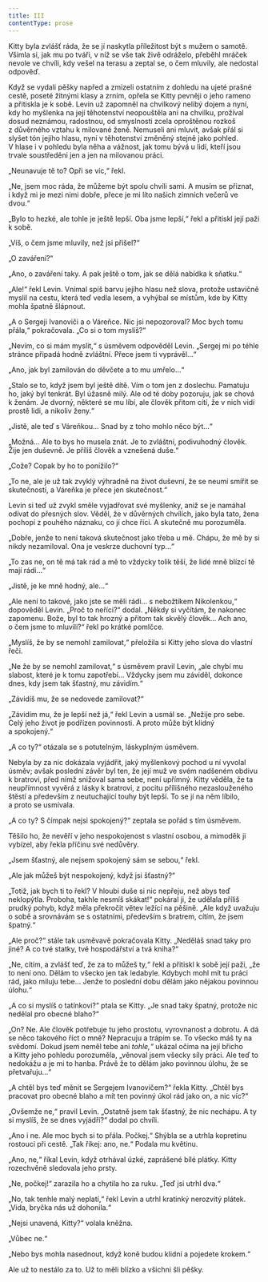 ```yaml
---
title: III
contentType: prose
---
```


Kitty byla zvlášť ráda, že se jí naskytla příležitost být s mužem o samotě. Všimla si, jak mu po tváři, v níž se vše tak živě odráželo, přeběhl mráček nevole ve chvíli, kdy vešel na terasu a zeptal se, o čem mluvily, ale nedostal odpověď.

Když se vydali pěšky napřed a zmizeli ostatním z dohledu na ujeté prašné cestě, poseté žitnými klasy a zrním, opřela se Kitty pevněji o jeho rameno a přitiskla je k sobě. Levin už zapomněl na chvilkový nelibý dojem a nyní, kdy ho myšlenka na její těhotenství neopouštěla ani na chvilku, prožíval dosud neznámou, radostnou, od smyslnosti zcela oproštěnou rozkoš z důvěrného vztahu k milované ženě. Nemuseli ani mluvit, avšak přál si slyšet tón jejího hlasu, nyní v těhotenství změněný stejně jako pohled. V hlase i v pohledu byla něha a vážnost, jak tomu bývá u lidí, kteří jsou trvale soustředěni jen a jen na milovanou práci.

„Neunavuje tě to? Opři se víc,“ řekl.

„Ne, jsem moc ráda, že můžeme být spolu chvíli sami. A musím se přiznat, i když mi je mezi nimi dobře, přece je mi líto našich zimních večerů ve dvou.“

„Bylo to hezké, ale tohle je ještě lepší. Oba jsme lepší,“ řekl a přitiskl její paži k sobě.

„Víš, o čem jsme mluvily, než jsi přišel?“

„O zaváření?“

„Ano, o zaváření taky. A pak ještě o tom, jak se dělá nabídka k sňatku.“

„Ale!“ řekl Levin. Vnímal spíš barvu jejího hlasu než slova, protože ustavičně myslil na cestu, která teď vedla lesem, a vyhýbal se místům, kde by Kitty mohla špatně šlápnout.

„A o Sergeji Ivanoviči a o Váreňce. Nic jsi nepozoroval? Moc bych tomu přála,“ pokračovala. „Co si o tom myslíš?“

„Nevím, co si mám myslit,“ s úsměvem odpověděl Levin. „Sergej mi po téhle stránce připadá hodně zvláštní. Přece jsem ti vyprávěl…“

„Ano, jak byl zamilován do děvčete a to mu umřelo…“

„Stalo se to, když jsem byl ještě dítě. Vím o tom jen z doslechu. Pamatuju ho, jaký byl tenkrát. Byl úžasně milý. Ale od té doby pozoruju, jak se chová k ženám. Je dvorný, některé se mu líbí, ale člověk přitom cítí, že v nich vidí prostě lidi, a nikoliv ženy.“

„Jistě, ale teď s Váreňkou… Snad by z toho mohlo něco být…“

„Možná… Ale to bys ho musela znát. Je to zvláštní, podivuhodný člověk. Žije jen duševně. Je příliš člověk a vznešená duše.“

„Cože? Copak by ho to ponížilo?“

„To ne, ale je už tak zvyklý výhradně na život duševní, že se neumí smířit se skutečností, a Váreňka je přece jen skutečnost.“

Levin si teď už zvykl směle vyjadřovat své myšlenky, aniž se je namáhal odívat do přesných slov. Věděl, že v důvěrných chvílích, jako byla tato, žena pochopí z pouhého náznaku, co jí chce říci. A skutečně mu porozuměla.

„Dobře, jenže to není taková skutečnost jako třeba u mě. Chápu, že mě by si nikdy nezamiloval. Ona je veskrze duchovní typ…“

„To zas ne, on tě má tak rád a mě to vždycky tolik těší, že lidé mně blízcí tě mají rádi…“

„Jistě, je ke mně hodný, ale…“

„Ale není to takové, jako jste se měli rádi… s nebožtíkem Nikolenkou,“ dopověděl Levin. „Proč to neříci?“ dodal. „Někdy si vyčítám, že nakonec zapomenu. Bože, byl to tak hrozný a přitom tak skvělý člověk… Ach ano, o čem jsme to mluvili?“ řekl po krátké pomlčce.

„Myslíš, že by se nemohl zamilovat,“ přeložila si Kitty jeho slova do vlastní řeči.

„Ne že by se nemohl zamilovat,“ s úsměvem pravil Levin, „ale chybí mu slabost, které je k tomu zapotřebí… Vždycky jsem mu záviděl, dokonce dnes, kdy jsem tak šťastný, mu závidím.“

„Závidíš mu, že se nedovede zamilovat?“

„Závidím mu, že je lepší než já,“ řekl Levin a usmál se. „Nežije pro sebe. Celý jeho život je podřízen povinnosti. A proto může být klidný a spokojený.“

„A co ty?“ otázala se s potutelným, láskyplným úsměvem.

Nebyla by za nic dokázala vyjádřit, jaký myšlenkový pochod u ní vyvolal úsměv; avšak poslední závěr byl ten, že její muž ve svém nadšeném obdivu k bratrovi, před nímž snižoval sama sebe, není upřímný. Kitty věděla, že ta neupřímnost vyvěrá z lásky k bratrovi, z pocitu přílišného nezaslouženého štěstí a především z neutuchající touhy být lepší. To se jí na něm líbilo, a proto se usmívala.

„A co ty? S čímpak nejsi spokojený?“ zeptala se pořád s tím úsměvem.

Těšilo ho, že nevěří v jeho nespokojenost s vlastní osobou, a mimoděk ji vybízel, aby řekla příčinu své nedůvěry.

„Jsem šťastný, ale nejsem spokojený sám se sebou,“ řekl.

„Ale jak můžeš být nespokojený, když jsi šťastný?“

„Totiž, jak bych ti to řekl? V hloubi duše si nic nepřeju, než abys teď neklopýtla. Proboha, takhle nesmíš skákat!“ pokáral ji, že udělala příliš prudký pohyb, když měla překročit větev ležící na pěšině. „Ale když uvažuju o sobě a srovnávám se s ostatními, především s bratrem, cítím, že jsem špatný.“

„Ale proč?“ stále tak usměvavě pokračovala Kitty. „Neděláš snad taky pro jiné? A co tvé statky, tvé hospodářství a tvá kniha?“

„Ne, cítím, a zvlášť teď, že za to můžeš ty,“ řekl a přitiskl k sobě její paži, „že to není ono. Dělám to všecko jen tak ledabyle. Kdybych mohl mít tu práci rád, jako miluju tebe… Jenže to poslední dobu dělám jako nějakou povinnou úlohu.“

„A co si myslíš o tatínkovi?“ ptala se Kitty. „Je snad taky špatný, protože nic nedělal pro obecné blaho?“

„On? Ne. Ale člověk potřebuje tu jeho prostotu, vyrovnanost a dobrotu. A dá se něco takového říct o mně? Nepracuju a trápím se. To všecko máš ty na svědomí. Dokud jsem neměl tebe ani _tohle,“_ ukázal očima na její břicho a Kitty jeho pohledu porozuměla, „věnoval jsem všecky síly práci. Ale teď to nedokážu a je mi to hanba. Právě že to dělám jako povinnou úlohu, že se přetvařuju…“

„A chtěl bys teď měnit se Sergejem Ivanovičem?“ řekla Kitty. „Chtěl bys pracovat pro obecné blaho a mít ten povinný úkol rád jako on, a nic víc?“

„Ovšemže ne,“ pravil Levin. „Ostatně jsem tak šťastný, že nic nechápu. A ty si myslíš, že se dnes vyjádří?“ dodal po chvíli.

„Ano i ne. Ale moc bych si to přála. Počkej.“ Shýbla se a utrhla kopretinu rostoucí při cestě. „Tak říkej: ano, ne.“ Podala mu květinu.

„Ano, ne,“ říkal Levin, když otrhával úzké, zaprášené bílé plátky. Kitty rozechvěně sledovala jeho prsty.

„Ne, počkej!“ zarazila ho a chytila ho za ruku. „Teď jsi utrhl dva.“

„No, tak tenhle malý neplatí,“ řekl Levin a utrhl kratinký nerozvitý plátek. „Vida, bryčka nás už dohonila.“

„Nejsi unavená, Kitty?“ volala kněžna.

„Vůbec ne.“

„Nebo bys mohla nasednout, když koně budou klidní a pojedete krokem.“

Ale už to nestálo za to. Už to měli blízko a všichni šli pěšky.

